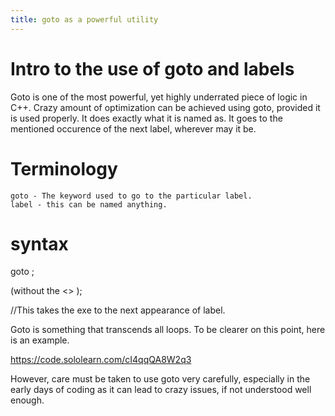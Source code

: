```yaml
---
title: goto as a powerful utility
---
```


# Intro to the use of goto and labels

Goto is one of the most powerful, yet highly underrated piece of logic in C++. Crazy amount of optimization can be achieved using goto, provided it is used properly.
It does exactly what it is named as. It goes to the mentioned occurence of the next label, wherever may it be.

# Terminology

	goto - The keyword used to go to the particular label.
	label - this can be named anything.
# syntax

goto <label>;

(without the <> );

//This takes the exe to the next appearance of label.

Goto is something that transcends all loops. To be clearer on this point, here is an example.

https://code.sololearn.com/cI4qqQA8W2q3

However, care must be taken to use goto very carefully, especially in the early days of coding as it can lead to crazy issues, if not understood well enough.
